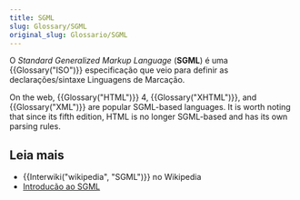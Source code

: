 ```yaml
---
title: SGML
slug: Glossary/SGML
original_slug: Glossario/SGML
---
```

O _Standard Generalized Markup Language_ (**SGML**) é uma {{Glossary("ISO")}} especificação que veio para definir as declarações/sintaxe Linguagens de Marcação.

On the web, {{Glossary("HTML")}} 4, {{Glossary("XHTML")}}, and {{Glossary("XML")}} are popular SGML-based languages. It is worth noting that since its fifth edition, HTML is no longer SGML-based and has its own parsing rules.

## Leia mais

- {{Interwiki("wikipedia", "SGML")}} no Wikipedia
- [Introducão ao SGML](http://www.isgmlug.org/)
